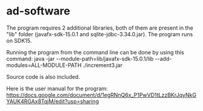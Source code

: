 # ad-software

The program requires 2 additional libraries, both of them are present in the "lib" folder (javafx-sdk-15.0.1 and sqlite-jdbc-3.34.0.jar).
The program runs on SDK15.

Running the program from the command line can be done by using this command:
java -jar --module-path=lib/javafx-sdk-15.0.1/lib --add-modules=ALL-MODULE-PATH ./increment3.jar

Source code is also included.

Here is the user manual for the program:
https://docs.google.com/document/d/1egRNnQ6x_P1PwVD1tLzzBKrJqyNkGYAUK4RGAx8TqjM/edit?usp=sharing
